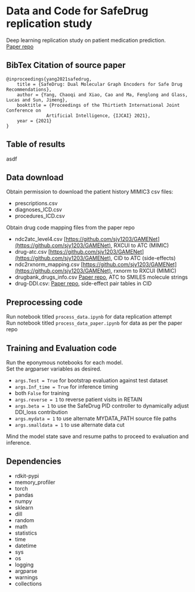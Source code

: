 # Data and Code for SafeDrug replication study
Deep learning replication study on patient medication prediction.  
[Paper repo](https://github.com/ycq091044/SafeDrug)


BibTex Citation of source paper
---
```
@inproceedings{yang2021safedrug,
    title = {SafeDrug: Dual Molecular Graph Encoders for Safe Drug Recommendations},
    author = {Yang, Chaoqi and Xiao, Cao and Ma, Fenglong and Glass, Lucas and Sun, Jimeng},
    booktitle = {Proceedings of the Thirtieth International Joint Conference on
               Artificial Intelligence, {IJCAI} 2021},
    year = {2021}
}
```
Table of results
---
asdf


Data download
---
Obtain permission to download the patient history MIMIC3 csv files:
- prescriptions.csv
- diagnoses_ICD.csv
- procedures_ICD.csv

Obtain drug code mapping files from the paper repo
- ndc2atc_level4.csv [https://github.com/sjy1203/GAMENet](https://github.com/sjy1203/GAMENet), RXCUI to ATC (MIMIC)
- drug-atc.csv [https://github.com/sjy1203/GAMENet](https://github.com/sjy1203/GAMENet), CID to ATC (side-effects)
- ndc2rxnorm_mapping.csv [https://github.com/sjy1203/GAMENet](https://github.com/sjy1203/GAMENet), rxnorm to RXCUI (MIMIC)
- drugbank_drugs_info.csv [Paper repo](https://github.com/ycq091044/SafeDrug), ATC to SMILES molecule strings
- drug-DDI.csv: [Paper repo](https://github.com/ycq091044/SafeDrug), side-effect pair tables in CID

Preprocessing code
---
Run notebook titled `process_data.ipynb` for data replication attempt  
Run notebook titled `process_data_paper.ipynb` for data as per the paper repo

Training and Evaluation code
---
Run the eponymous notebooks for each model.  
Set the argparser variables as desired.
- `args.Test = True` for bootstrap evaluation against test dataset
- `args.Inf_time = True` for inference timing
- both `False` for training
- `args.reverse = 1` to reverse patient visits in RETAIN
- `args.beta = 1` to use the SafeDrug PID controller to dynamically adjust DDI_loss contribution
- `args.mydata = 1` to use alternate MYDATA_PATH source file paths
- `args.smalldata = 1` to use alternate data cut

Mind the model state save and resume paths to proceed to evaluation and inference.

Dependencies
---
- rdkit-pypi
- memory_profiler
- torch
- pandas
- numpy
- sklearn
- dill
- random
- math
- statistics
- time
- datetime
- sys
- os
- logging
- argparse
- warnings
- collections
